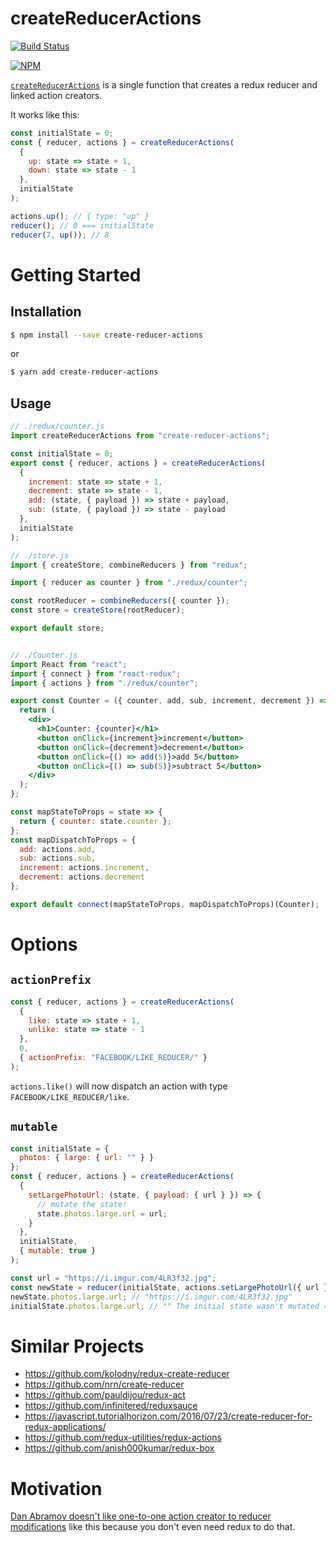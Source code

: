 # createReducerActions

[![Build Status](https://travis-ci.org/christiangenco/createReducerActions.svg?branch=master)](https://travis-ci.org/christiangenco/createReducerActions)

[![NPM](https://nodei.co/npm/create-reducer-actions.png?downloads=true)](https://nodei.co/npm/create-reducer-actions/)

[`createReducerActions`]() is a single function that creates a redux reducer and linked action creators.

It works like this:

```js
const initialState = 0;
const { reducer, actions } = createReducerActions(
  {
    up: state => state + 1,
    down: state => state - 1
  },
  initialState
);

actions.up(); // { type: "up" }
reducer(); // 0 === initialState
reducer(7, up()); // 8
```

# Getting Started

## Installation

```bash
$ npm install --save create-reducer-actions
```

or

```bash
$ yarn add create-reducer-actions
```

## Usage

```jsx
// ./redux/counter.js
import createReducerActions from "create-reducer-actions";

const initialState = 0;
export const { reducer, actions } = createReducerActions(
  {
    increment: state => state + 1,
    decrement: state => state - 1,
    add: (state, { payload }) => state + payload,
    sub: (state, { payload }) => state - payload
  },
  initialState
);

// ./store.js
import { createStore, combineReducers } from "redux";

import { reducer as counter } from "./redux/counter";

const rootReducer = combineReducers({ counter });
const store = createStore(rootReducer);

export default store;


// ./Counter.js
import React from "react";
import { connect } from "react-redux";
import { actions } from "./redux/counter";

export const Counter = ({ counter, add, sub, increment, decrement }) => {
  return (
    <div>
      <h1>Counter: {counter}</h1>
      <button onClick={increment}>increment</button>
      <button onClick={decrement}>decrement</button>
      <button onClick={() => add(5)}>add 5</button>
      <button onClick={() => sub(5)}>subtract 5</button>
    </div>
  );
};

const mapStateToProps = state => {
  return { counter: state.counter };
};
const mapDispatchToProps = {
  add: actions.add,
  sub: actions.sub,
  increment: actions.increment,
  decrement: actions.decrement
};

export default connect(mapStateToProps, mapDispatchToProps)(Counter);
```

# Options

## `actionPrefix`

```javascript
const { reducer, actions } = createReducerActions(
  {
    like: state => state + 1,
    unlike: state => state - 1
  },
  0,
  { actionPrefix: "FACEBOOK/LIKE_REDUCER/" }
);
```

`actions.like()` will now dispatch an action with type `FACEBOOK/LIKE_REDUCER/like`.

## `mutable`

```js
const initialState = {
  photos: { large: { url: "" } }
};
const { reducer, actions } = createReducerActions(
  {
    setLargePhotoUrl: (state, { payload: { url } }) => {
      // mutate the state!
      state.photos.large.url = url;
    }
  },
  initialState,
  { mutable: true }
);

const url = "https://i.imgur.com/4LR3f32.jpg";
const newState = reducer(initialState, actions.setLargePhotoUrl({ url }));
newState.photos.large.url; // "https://i.imgur.com/4LR3f32.jpg"
initialState.photos.large.url; // "" The initial state wasn't mutated =O
```

# Similar Projects

* https://github.com/kolodny/redux-create-reducer
* https://github.com/nrn/create-reducer
* https://github.com/pauldijou/redux-act
* https://github.com/infinitered/reduxsauce
* https://javascript.tutorialhorizon.com/2016/07/23/create-reducer-for-redux-applications/
* https://github.com/redux-utilities/redux-actions
* https://github.com/anish000kumar/redux-box

# Motivation

[Dan Abramov doesn't like one-to-one action creator to reducer modifications](https://twitter.com/dan_abramov/status/738405796770353152) like this because you don't even need redux to do that.
